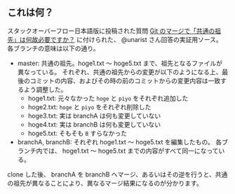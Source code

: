 これは何？
----------

スタックオーバーフロー日本語版に投稿された質問 [Git のマージで「共通の祖先」は何故必要ですか？](http://ja.stackoverflow.com/questions/10968/git-のマージで-共通の祖先-は何故必要ですか) に付けられた、 @unarist さん回答の実証用ソース。
各ブランチの意味は以下の通り。

 - master: 共通の祖先。hoge1.txt ～ hoge5.txt まで、祖先となるファイルが異なっている。
   それぞれ、共通の祖先からの変更が以下のようになる上、最後のコミットの内容、およびその時の前のコミットからの変更内容は一致するよう調整した。
    * hoge1.txt: 元々なかった `hoge` と `piyo` をそれぞれ追加した
    * hoge2.txt: `hoge` と `piyo` をそれぞれ削除した
    * hoge3.txt: 実は branchA は何も変更していない
    * hoge4.txt: 実は branchB は何も変更していない
    * hoge5.txt: そもそも `B` すらなかった
 - branchA, branchB: それぞれ hoge1.txt ～ hoge5.txt を編集したもの。
   各ブランチ内では、 hoge1.txt ～ hoge5.txt までの内容がすべて同一になっている。

clone した後、 branchA を branchB へマージ、あるいはその逆を行うと、共通の祖先が異なることにより、異なるマージ結果になるのが分かります。

